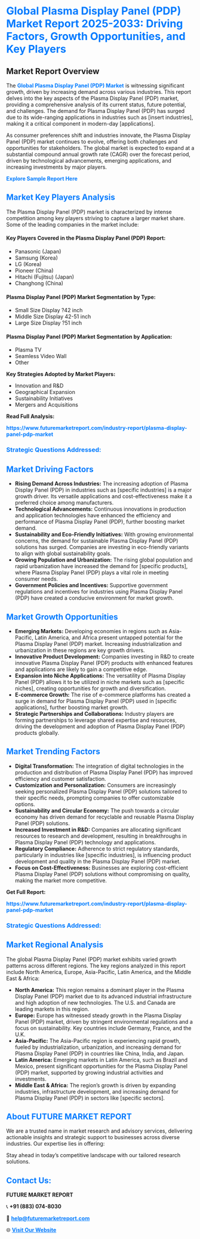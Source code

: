 <h1 style="color: #007BFF;">Global Plasma Display Panel (PDP) Market Report 2025-2033: Driving Factors, Growth Opportunities, and Key Players</h1>

<section id="overview">
<h2>Market Report Overview</h2>
<p>The <a href="https://www.futuremarketreport.com/industry-report/plasma-display-panel-pdp-market" style="color: #007BFF; text-decoration: none;"><strong>Global Plasma Display Panel (PDP) Market</strong></a> is witnessing significant growth, driven by increasing demand across various industries. This report delves into the key aspects of the Plasma Display Panel (PDP) market, providing a comprehensive analysis of its current status, future potential, and challenges. The demand for Plasma Display Panel (PDP) has surged due to its wide-ranging applications in industries such as [insert industries], making it a critical component in modern-day [applications].</p>
<p>As consumer preferences shift and industries innovate, the Plasma Display Panel (PDP) market continues to evolve, offering both challenges and opportunities for stakeholders. The global market is expected to expand at a substantial compound annual growth rate (CAGR) over the forecast period, driven by technological advancements, emerging applications, and increasing investments by major players.</p>
</section>

<section id="overview">
<p><a href="https://www.futuremarketreport.com/request-sample/reportId=90376" style="color: #007BFF; text-decoration: none;"><strong>Explore Sample Report Here</strong></a></p>
</section>

<section id="key-players">
<h2 style="color: #007BFF;">Market Key Players Analysis</h2>
<p>The Plasma Display Panel (PDP) market is characterized by intense competition among key players striving to capture a larger market share. Some of the leading companies in the market include:</p>
<h4>Key Players Covered in the Plasma Display Panel (PDP) Report:</h4>
<ul><li>Panasonic (Japan)</li><li>Samsung (Korea)</li><li>LG (Korea)</li><li>Pioneer (China)</li><li>Hitachi (Fujitsu) (Japan)</li><li>Changhong (China)</li></ul>
<h4>Plasma Display Panel (PDP) Market Segmentation by Type:</h4>
<ul><li>Small Size Display ?42 inch</li><li>Middle Size Display 42-51 inch</li><li>Large Size Display ?51 inch</li></ul>

<h4>Plasma Display Panel (PDP) Market Segmentation by Application:</h4>
<ul><li>Plasma TV</li><li>Seamless Video Wall</li><li>Other</li></ul>
<p><strong>Key Strategies Adopted by Market Players:</strong></p>
<ul>
<li>Innovation and R&D</li>
<li>Geographical Expansion</li>
<li>Sustainability Initiatives</li>
<li>Mergers and Acquisitions</li>
</ul>
</section>

<section>
<p><strong>Read Full Analysis: </strong></p><a href="https://www.futuremarketreport.com/industry-report/plasma-display-panel-pdp-market" style="color: #007BFF; text-decoration: none;"><strong>https://www.futuremarketreport.com/industry-report/plasma-display-panel-pdp-market</strong></a>
<h3 style="color: #007BFF;">Strategic Questions Addressed:</h3>
</section>

<section id="driving-factors">
<h2 style="color: #007BFF;">Market Driving Factors</h2>
<ul>
<li><strong>Rising Demand Across Industries:</strong> The increasing adoption of Plasma Display Panel (PDP) in industries such as [specific industries] is a major growth driver. Its versatile applications and cost-effectiveness make it a preferred choice among manufacturers.</li>
<li><strong>Technological Advancements:</strong> Continuous innovations in production and application technologies have enhanced the efficiency and performance of Plasma Display Panel (PDP), further boosting market demand.</li>
<li><strong>Sustainability and Eco-Friendly Initiatives:</strong> With growing environmental concerns, the demand for sustainable Plasma Display Panel (PDP) solutions has surged. Companies are investing in eco-friendly variants to align with global sustainability goals.</li>
<li><strong>Growing Population and Urbanization:</strong> The rising global population and rapid urbanization have increased the demand for [specific products], where Plasma Display Panel (PDP) plays a vital role in meeting consumer needs.</li>
<li><strong>Government Policies and Incentives:</strong> Supportive government regulations and incentives for industries using Plasma Display Panel (PDP) have created a conducive environment for market growth.</li>
</ul>
</section>

<section id="growth-opportunities">
<h2 style="color: #007BFF;">Market Growth Opportunities</h2>
<ul>
<li><strong>Emerging Markets:</strong> Developing economies in regions such as Asia-Pacific, Latin America, and Africa present untapped potential for the Plasma Display Panel (PDP) market. Increasing industrialization and urbanization in these regions are key growth drivers.</li>
<li><strong>Innovative Product Development:</strong> Companies investing in R&D to create innovative Plasma Display Panel (PDP) products with enhanced features and applications are likely to gain a competitive edge.</li>
<li><strong>Expansion into Niche Applications:</strong> The versatility of Plasma Display Panel (PDP) allows it to be utilized in niche markets such as [specific niches], creating opportunities for growth and diversification.</li>
<li><strong>E-commerce Growth:</strong> The rise of e-commerce platforms has created a surge in demand for Plasma Display Panel (PDP) used in [specific applications], further boosting market growth.</li>
<li><strong>Strategic Partnerships and Collaborations:</strong> Industry players are forming partnerships to leverage shared expertise and resources, driving the development and adoption of Plasma Display Panel (PDP) products globally.</li>
</ul>
</section>

<section id="trending-factors">
<h2 style="color: #007BFF;">Market Trending Factors</h2>
<ul>
<li><strong>Digital Transformation:</strong> The integration of digital technologies in the production and distribution of Plasma Display Panel (PDP) has improved efficiency and customer satisfaction.</li>
<li><strong>Customization and Personalization:</strong> Consumers are increasingly seeking personalized Plasma Display Panel (PDP) solutions tailored to their specific needs, prompting companies to offer customizable options.</li>
<li><strong>Sustainability and Circular Economy:</strong> The push towards a circular economy has driven demand for recyclable and reusable Plasma Display Panel (PDP) solutions.</li>
<li><strong>Increased Investment in R&D:</strong> Companies are allocating significant resources to research and development, resulting in breakthroughs in Plasma Display Panel (PDP) technology and applications.</li>
<li><strong>Regulatory Compliance:</strong> Adherence to strict regulatory standards, particularly in industries like [specific industries], is influencing product development and quality in the Plasma Display Panel (PDP) market.</li>
<li><strong>Focus on Cost-Effectiveness:</strong> Businesses are exploring cost-efficient Plasma Display Panel (PDP) solutions without compromising on quality, making the market more competitive.</li>
</ul>
</section>

<section>
<p><strong>Get Full Report: </strong></p><a href="https://www.futuremarketreport.com/industry-report/plasma-display-panel-pdp-market" style="color: #007BFF; text-decoration: none;"><strong>https://www.futuremarketreport.com/industry-report/plasma-display-panel-pdp-market</strong></a>
<h3 style="color: #007BFF;">Strategic Questions Addressed:</h3>
</section>


<section id="regional-analysis">
<h2 style="color: #007BFF;">Market Regional Analysis</h2>
<p>The global Plasma Display Panel (PDP) market exhibits varied growth patterns across different regions. The key regions analyzed in this report include North America, Europe, Asia-Pacific, Latin America, and the Middle East & Africa:</p>
<ul>
<li><strong>North America:</strong> This region remains a dominant player in the Plasma Display Panel (PDP) market due to its advanced industrial infrastructure and high adoption of new technologies. The U.S. and Canada are leading markets in this region.</li>
<li><strong>Europe:</strong> Europe has witnessed steady growth in the Plasma Display Panel (PDP) market, driven by stringent environmental regulations and a focus on sustainability. Key countries include Germany, France, and the U.K.</li>
<li><strong>Asia-Pacific:</strong> The Asia-Pacific region is experiencing rapid growth, fueled by industrialization, urbanization, and increasing demand for Plasma Display Panel (PDP) in countries like China, India, and Japan.</li>
<li><strong>Latin America:</strong> Emerging markets in Latin America, such as Brazil and Mexico, present significant opportunities for the Plasma Display Panel (PDP) market, supported by growing industrial activities and investments.</li>
<li><strong>Middle East & Africa:</strong> The region’s growth is driven by expanding industries, infrastructure development, and increasing demand for Plasma Display Panel (PDP) in sectors like [specific sectors].</li>
</ul>
</section>

<footer>
<h2 style="color: #007BFF;">About FUTURE MARKET REPORT</h2>
<p>We are a trusted name in market research and advisory services, delivering actionable insights and strategic support to businesses across diverse industries. Our expertise lies in offering:</p>

<p>Stay ahead in today’s competitive landscape with our tailored research solutions.</p>

<h2 style="color: #007BFF;">Contact Us:</h2>
<p><strong>FUTURE MARKET REPORT</strong></p>
<p>📞 <strong>+91 (883) 074-8030</strong></p>
<p>📧 <strong><a href="mailto:help@futuremarketreport.com" style="color: #007BFF;">help@futuremarketreport.com</a></strong></p>
<p>🌐 <strong><a href="https://www.futuremarketreport.com/" style="color: #007BFF;">Visit Our Website</a></strong></p>
</footer>